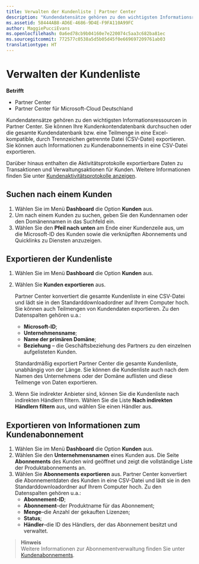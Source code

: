 ```yaml
---
title: Verwalten der Kundenliste | Partner Center
description: "Kundendatensätze gehören zu den wichtigsten Informationsressourcen in Partner Center."
ms.assetid: 58444AB8-AD6E-4686-9D4E-F9FA110A99FC
author: MaggiePucciEvans
ms.openlocfilehash: 0a6ed78cb9b04160e7e220074c5aa3c682ba81ec
ms.sourcegitcommit: 772577c0538a5d5b05d45f0e669697209761ab03
translationtype: HT
---
```

# <a name="manage-your-customer-list"></a>Verwalten der Kundenliste

**Betrifft**

-  Partner Center
-  Partner Center für Microsoft-Cloud Deutschland

Kundendatensätze gehören zu den wichtigsten Informationsressourcen in Partner Center. Sie können Ihre Kundenkontendatenbank durchsuchen oder die gesamte Kundendatenbank bzw. eine Teilmenge in eine Excel-kompatible, durch Trennzeichen getrennte Datei (CSV-Datei) exportieren. Sie können auch Informationen zu Kundenabonnements in eine CSV-Datei exportieren.

Darüber hinaus enthalten die Aktivitätsprotokolle exportierbare Daten zu Transaktionen und Verwaltungsaktionen für Kunden. Weitere Informationen finden Sie unter [Kundenaktivitätsprotokolle anzeigen](activity-logs.md).


## <a name="search-for-a-customer"></a>Suchen nach einem Kunden

1.  Wählen Sie im Menü **Dashboard** die Option **Kunden** aus.
2.  Um nach einem Kunden zu suchen, geben Sie den Kundennamen oder den Domänennamen in das Suchfeld ein.
3.  Wählen Sie den **Pfeil nach unten** am Ende einer Kundenzeile aus, um die Microsoft-ID des Kunden sowie die verknüpften Abonnements und Quicklinks zu Diensten anzuzeigen.


## <a name="export-your-customer-list"></a>Exportieren der Kundenliste

1.  Wählen Sie im Menü **Dashboard** die Option **Kunden** aus.
2.  Wählen Sie **Kunden exportieren** aus.

    Partner Center konvertiert die gesamte Kundenliste in eine CSV-Datei und lädt sie in den Standarddownloadordner auf Ihrem Computer hoch. Sie können auch Teilmengen von Kundendaten exportieren. Zu den Datenspalten gehören u.a.:

    -   **Microsoft-ID**;
    -   **Unternehmensname**;
    -   **Name der primären Domäne**;
    -   **Beziehung** – die Geschäftsbeziehung des Partners zu den einzelnen aufgelisteten Kunden.

    Standardmäßig exportiert Partner Center die gesamte Kundenliste, unabhängig von der Länge. Sie können die Kundenliste auch nach dem Namen des Unternehmens oder der Domäne auflisten und diese Teilmenge von Daten exportieren.

3.  Wenn Sie indirekter Anbieter sind, können Sie die Kundenliste nach indirekten Händlern filtern. Wählen Sie die Liste **Nach indirekten Händlern filtern** aus, und wählen Sie einen Händler aus.


## <a name="export-customer-subscription-information"></a>Exportieren von Informationen zum Kundenabonnement

1.  Wählen Sie im Menü **Dashboard** die Option **Kunden** aus.
2.  Wählen Sie den **Unternehmensnamen** eines Kunden aus. Die Seite **Abonnements** des Kunden wird geöffnet und zeigt die vollständige Liste der Produktabonnements an.
3.  Wählen Sie **Abonnements exportieren** aus. Partner Center konvertiert die Abonnementdaten des Kunden in eine CSV-Datei und lädt sie in den Standarddownloadordner auf Ihrem Computer hoch. Zu den Datenspalten gehören u.a.:
    -   **Abonnement-ID**;
    -   **Abonnement**–der Produktname für das Abonnement;
    -   **Menge**–die Anzahl der gekauften Lizenzen;
    -   **Status**;
    -   **Händler**–die ID des Händlers, der das Abonnement besitzt und verwaltet.

>**Hinweis**<br>
Weitere Informationen zur Abonnementverwaltung finden Sie unter [Kundenabonnements](customer-subscriptions.md).

     

 

 



